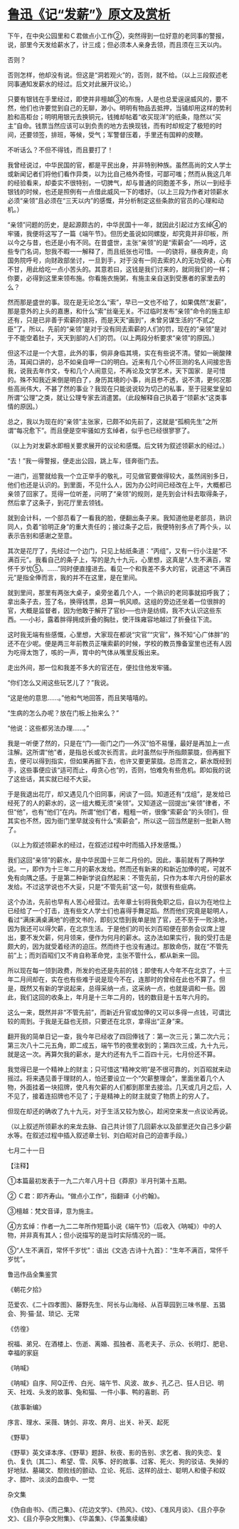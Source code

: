 # [鲁迅《记“发薪”》原文及赏析](https://www.vrrw.net/wx/7578.html)

下午，在中央公园里和Ｃ君做点小工作②，突然得到一位好意的老同事的警报，说，部里今天发给薪水了，计三成；但必须本人亲身去领，而且须在三天以内。

否则？

否则怎样，他却没有说。但这是“洞若观火”的，否则，就不给。（以上三段叙述老同事通知发薪水的经过。后文对此展开议论。）

只要有银钱在手里经过，即使并非檀越③的布施，人是也总爱逞逞威风的，要不然，他们也许要觉到自己的无聊，渺小。明明有物品去抵押，当铺却用这样的势利脸和高柜台；明明用银元去换铜元，钱摊却帖着“收买现洋”的纸条，隐然以“买主”自命。钱票当然应该可以到负责的地方去换现钱，而有时却规定了极短的时间，还要领签，排班，等候，受气；军警督压着，手里还有国粹的皮鞭。



不听话么？不但不得钱，而且要打了！

我曾经说过，中华民国的官，都是平民出身，并非特别种族。虽然高尚的文人学士或新闻记者们将他们看作异类，以为比自己格外奇怪，可鄙可嗤；然而从我这几年的经验看来，却委实不很特别，一切脾气，却与普通的同胞差不多，所以一到经手银钱的时候，也还是照例有一点借此威风一下的嗜好。（以上三段为作者对领薪水必须“亲领”且必须在“三天以内”的感慨，并分析制定这些条款的官员的心理和动机。）

“亲领”问题的历史，是起源颇古的，中华民国十一年，就因此引起过方玄绰④的牢骚，我便将这写了一篇《端午节》。但历史虽说如同螺旋，却究竟并非印板，所以今之与昔，也还是小有不同。在昔盛世，主张“亲领”的是“索薪会”──呜呼，这些专门名词，恕我不暇一一解释了，而且纸张也可惜。──的骁将，昼夜奔走，向国务院呼号，向财政部坐讨，一旦到手，对于没有一同去索的人的无功受禄，心有不甘，用此给吃一点小苦头的。其意若曰，这钱是我们讨来的，就同我们的一样；你要，必得到这里来领布施。你看施衣施粥，有施主亲自送到受惠者的家里去的么？

然而那是盛世的事。现在是无论怎么“索”，早已一文也不给了，如果偶然“发薪”，那是意外的上头的嘉惠，和什么“索”丝毫无关。不过临时发布“亲领”命令的施主却还有，只是已非善于索薪的骁将，而是天天“画到”，未曾另谋生活的“不贰之臣”了。所以，先前的“亲领”是对于没有同去索薪的人们的罚，现在的“亲领”是对于不能空着肚子，天天到部的人们的罚。（以上两段分析要求“亲领”的原因。）

但这不过是一个大意，此外的事，倘非身临其境，实在有些说不清。譬如一碗酸辣汤，耳闻口讲的，总不如亲自呷一口的明白。近来有几个心怀叵测的名人间接忠告我，说我去年作文，专和几个人闹意见，不再论及文学艺术，天下国家．是可惜的。殊不知我近来倒是明白了，身历其境的小事，尚且参不透，说不清，更何况那些高尚伟大，不甚了然的事业？我现在只能说说较为切己的私事，至于冠冕堂皇如所谓“公理”之类，就让公理专家去消遣罢。（此段解释自己执着于“领薪水”这类事情的原因。）

总之，我以为现在的“亲领”主张家，已颇不如先前了，这就是“孤桐先生”之所谓“每况愈下”。而且便是空牢骚如方玄绰者，似乎也已经很寥寥了。

（以上为对发薪水即相关要求展开的议论和感慨。后文转为叙述领薪水的经过。）

“去！”我一得警报，便走出公园，跳上车，径奔衙门去。

一进门，巡警就给我一个立正举手的敬礼，可见做官要做得较大，虽然阔别多日，他们也还是认识的。到里面，不见什么人，因为办公时间已经改在上午，大概都已亲领了回家了。觅得一位听差，问明了“亲领”的规则，是先到会计科去取得条子，然后拿了这条子，到花厅里去领钱。

就到会计科，一个部员看了一看我的脸，便翻出条子来。我知道他是老部员，熟识同人，负着“验明正身”的重大责任的；接过条子之后，我便特别多点了两个头，以表示告别和感谢之至意。

其次是花厅了，先经过一个边门，只见上帖纸条道：“丙组”，又有一行小注是“不满百元”。我看自己的条子上，写的是九十九元，心里想，这真是“人生不满百，常怀千岁忧⑤。……”同时便直撞进去。看见一个和我差不多大的官，说道这“不满百元”是指全俸而言，我的并不在这里，是在里间。

就到里间，那里有两张大桌子，桌旁坐着几个人，一个熟识的老同事就招呼我了；拿出条子去，签了名，换得钱票，总算一帆风顺。这组的旁边还坐着一位很胖的官，大概是监督者，因为他敢于解开了官纱──也许是纺绸，我不大认识这些东西。──小衫，露着胖得拥成折叠的胸肚，使汗珠雍容地越过了折叠往下流。

这时我无端有些感慨，心里想，大家现在都说“灾官”“灾官”，殊不知“心广体胖”的还不在少呢。便是两三年前教员正嚷索薪的时候，学校的教员豫备室里也还有人因为吃得太饱了，咳的一声，胃中的气体从嘴里反叛出来。

走出外间，那一位和我差不多大的官还在，便拉住他发牢骚。

“你们怎么又闹这些玩艺儿了？”我说。

“这是他的意思……。”他和气地回答，而且笑嘻嘻的。

“生病的怎么办呢？放在门板上抬来么？”

“他说：这些都另法办理……。”

我是一听便了然的，只是在“门──衙门之门──外汉”怕不易懂，最好是再加上一点注解。这所谓“他”者，是指总长或次长而言。此时虽然似乎所指颇蒙胧，但再掘下去，便可以得到指实，但如果再掘下去，也许又要更蒙胧。总而言之，薪水既经到手，这些事便应该“适可而止，毋贪心也”的，否则，怕难免有些危机。即如我的说了这些话，其实就已经不大妥。

于是我退出花厅，却又遇见几个旧同事，闲谈了一回。知道还有“戊组”，是发给已经死了的人的薪水的，这一组大概无须“亲领”。又知道这一回提出“亲领”律者，不但“他”，也有“他们”在内。所谓“他们”者，粗粗一听，很像“索薪会”的头领们，但其实也不然，因为衙门里早就没有什么“索薪会”，所以这一回当然是别一批新人物了。

（以上为叙述领薪水的经过，在叙述过程中时而插入抒发感慨。）

我们这回“亲领”的薪水，是中华民国十三年二月份的。因此，事前就有了两种学说。一，即作为十三年二月的薪水发给。然而还有新来的和新近加俸的呢，可就不免有向隅之感。于是第二种新学说自然起来：不管先前，只作为本年六月份的薪水发给。不过这学说也不大妥，只是“不管先前”这一句，就很有些疵病。

这个办法，先前也早有人苦心经营过。去年章士钊将我免职之后，自以为在地位上已经给了一个打击，连有些文人学士们也喜得手舞足蹈。然而他们究竟是聪明人，看过“满床满桌满地”的德文书的，即刻又悟到我单是抛了官，还不至于一败涂地，因为我还可以得欠薪，在北京生活。于是他们的司长刘百昭便在部务会议席上提出，要不发欠薪，何月领来，便作为何月的薪水。这办法如果实行，我的受打击是颇大的，因为就受着经济的迫压。然而终于也没有通过。那致命伤，就在“不管先前”上；而刘百昭们又不肯自称革命党，主张不管什么，都从新来一回。

所以现在每一领到政费，所发的也还是先前的钱；即使有人今年不在北京了，十三年二月间却在，实在也有些难于说是现今不在，连那时的曾经在此也不算了。但是，既然又有新的学说起来，总得采纳一点，这采纳一点，也就是调和一些。因此，我们这回的收条上，年月是十三年二月的，钱的数目是十五年六月的。

这么一来，既然并非“不管先前”，而新近升官或加俸的又可以多得一点钱，可谓比较的周到。于我是无益也无损，只要还在北京，拿得出“正身”来。

翻开我的简单日记一查，我今年已经收了四回俸钱了：第一次三元；第二次六元；第三次八十二元五角，即二成五，端午节的夜里收到的；第四次三成，九十九元，就是这一次。再算欠我的薪水，是大约还有九千二百四十元，七月份还不算。

我觉得已是一个精神上的财主；只可惜这“精神文明”是不很可靠的，刘百昭就来动摇过。将来遇见善于理财的人，怕还要设立一个“欠薪整理会”，里面坐着几个人物，外面挂着一块招牌，使凡有欠薪的人们都到那里去接洽。几天或几月之后，人不见了，接着连招牌也不见了；于是精神上的财主就变了物质上的穷人了。

但现在却还的确收了九十九元，对于生活又较为放心，趁闲空来发一点议论再说。

（以上叙述所领薪水的来龙去脉、自己共计领了几回薪水以及部里还欠自己多少薪水等。在叙述过程中插入叙述章士钊、刘白昭对自己的迫害手段。）

七月二十一日





【注释】

①本篇最初发表于一九二六年八月十日《莽原》半月刊第十五期。

② Ｃ君：即齐寿山。“做点小工作”，指翻译《小约翰》。

③檀越：梵文音译，意为施主。

④方玄绰：作者一九二二年所作短篇小说《端午节》（后收入《呐喊》）中的人物，并非真有其人；但小说描写的是当时实际情况的一斑。

⑤“人生不满百，常怀千岁忧”：语出《文选·古诗十九首》：“生年不满百，常怀千岁忧”。

鲁迅作品全集鉴赏

《朝花夕拾》

范爱农、《二十四孝图》、藤野先生、阿长与山海经、从百草园到三味书屋、五猖会、狗·猫·鼠、琐记、无常

《仿徨》

祝福、弟兄、在酒楼上、伤逝、离婚、孤独者、高老夫子、示众、长明灯、肥皂、幸福的家庭

《呐喊》

《呐喊》自序、阿Q正传、白光、端午节、风波、故乡、孔乙己、狂人日记、明天、社戏、头发的故事、兔和猫、一件小事、鸭的喜剧、药

《故事新编》

序言、理水、采薇、铸剑、非攻、奔月、出关、补天、起死

《野草》

《野草》英文译本序、《野草》题辞、秋夜、影的告别、求乞者、我的失恋、复仇、复仇〔其二〕、希望、雪、风筝、好的故事、过客、死火、狗的驳诘、失掉的好地狱、墓碣文、颓败线的颤动、立论、死后、这样的战士、聪明人和傻子和奴才、腊叶、淡淡的血痕中、一觉

杂文集

《伪自由书》、《而己集》、《花边文学》、《热风》、《坟》、《准风月谈》、《且介亭杂文》、《且介亭杂文附集》、《华盖集》、《华盖集续编》

